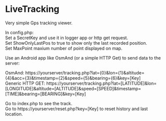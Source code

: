 # LiveTracking
  
Very simple Gps tracking viewer.  
  
In config.php:  
Set a SecretKey and use it in logger app or http get request.  
Set ShowOnlyLastPos to true to show only the last recorded position.  
Set MaxPoint maxium number of point displayed on map.  
  
Use an Android app like OsmAnd (or a simple HTTP Get) to send data to the server:  
  
OsmAnd: https://yourserver/tracking.php?lat={0}&lon={1}&altitude={4}&acc={3}&timestamp={2}&speed={5}&bearing={6}&key=[Key]  
Generic HTTP GET: https://yourserver/tracking.php?lat=[LATITUDE]&lon=[LONGITUDE]&altitude=[ALTITUDE]&speed=[SPEED]&timestamp=[TIME]&bearing=[BEARING]&key=[Key]  
    
Go to index.php to see the track.  
Go to https://yourserver/reset.php?key=[Key] to reset history and last location.  
